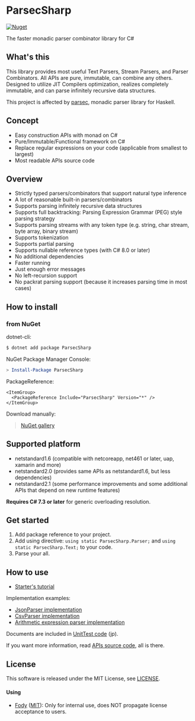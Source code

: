 # ParsecSharp
[![Nuget](https://img.shields.io/nuget/v/ParsecSharp)](https://www.nuget.org/packages/ParsecSharp/)

The faster monadic parser combinator library for C#


## What's this
This library provides most useful Text Parsers, Stream Parsers, and Parser Combinators.
All APIs are pure, immutable, can combine any others.
Designed to utilize JIT Compilers optimization, realizes completely immutable, and can parse infinitely recursive data structures.

This project is affected by [parsec](https://hackage.haskell.org/package/parsec), monadic parser library for Haskell.


## Concept
* Easy construction APIs with monad on C#
* Pure/Immutable/Functional framework on C#
* Replace regular expressions on your code (applicable from smallest to largest)
* Most readable APIs source code


## Overview
* Strictly typed parsers/combinators that support natural type inference
* A lot of reasonable built-in parsers/combinators
* Supports parsing infinitely recursive data structures
* Supports full backtracking: Parsing Expression Grammar (PEG) style parsing strategy
* Supports parsing streams with any token type (e.g. string, char stream, byte array, binary stream)
* Supports tokenization
* Supports partial parsing
* Supports nullable reference types (with C# 8.0 or later)
* No additional dependencies
* Faster running
* Just enough error messages
* No left-recursion support
* No packrat parsing support (because it increases parsing time in most cases)


## How to install

### from NuGet
dotnet-cli:

```sh
$ dotnet add package ParsecSharp
```

NuGet Package Manager Console:

```powershell
> Install-Package ParsecSharp
```

PackageReference:

```csproj
<ItemGroup>
  <PackageReference Include="ParsecSharp" Version="*" />
</ItemGroup>
```

Download manually:

> [NuGet gallery](https://www.nuget.org/packages/ParsecSharp/)


## Supported platform
* netstandard1.6 (compatible with netcoreapp, net461 or later, uap, xamarin and more)
* netstandard2.0 (provides same APIs as netstandard1.6, but less dependencies)
* netstandard2.1 (some performance improvements and some additional APIs that depend on new runtime features)

**Requires C# 7.3 or later** for generic overloading resolution.


## Get started
1. Add package reference to your project.
2. Add using directive: `using static ParsecSharp.Parser;` and `using static ParsecSharp.Text;` to your code.
3. Parse your all.


## How to use
* [Starter's tutorial](UnitTest.ParsecSharp/Tutorial.cs)

Implementation examples:

* [JsonParser implementation](ParsecSharp.Examples/JsonParser.cs)
* [CsvParser implementation](ParsecSharp.Examples/CsvParser.cs)
* [Arithmetic expression parser implementation](ParsecSharp.Examples/ExpressionParser.cs)

Documents are included in [UnitTest code](UnitTest.ParsecSharp/ParserTest.cs) (jp).

If you want more information, read [APIs source code](ParsecSharp/Parser), all is there.


## License
This software is released under the MIT License, see [LICENSE](LICENSE).

#### Using
* [Fody](https://github.com/Fody/Fody) ([MIT](https://github.com/Fody/Fody/blob/master/License.txt)): Only for internal use, does NOT propagate license acceptance to users.
